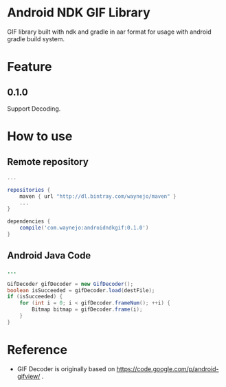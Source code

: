 Android NDK GIF Library
========

GIF library built with ndk and gradle in aar format for usage with android gradle build system.

Feature
========

0.1.0
--------

Support Decoding.

How to use
========

Remote repository
--------

```groovy
...

repositories {
    maven { url "http://dl.bintray.com/waynejo/maven" }
    ...
}

dependencies {
    compile('com.waynejo:androidndkgif:0.1.0')
}
```

Android Java Code
--------

```java
...

GifDecoder gifDecoder = new GifDecoder();
boolean isSucceeded = gifDecoder.load(destFile);
if (isSucceeded) {
    for (int i = 0; i < gifDecoder.frameNum(); ++i) {
        Bitmap bitmap = gifDecoder.frame(i);
    }
}
```

# Reference

* GIF Decoder is originally based on https://code.google.com/p/android-gifview/ .
